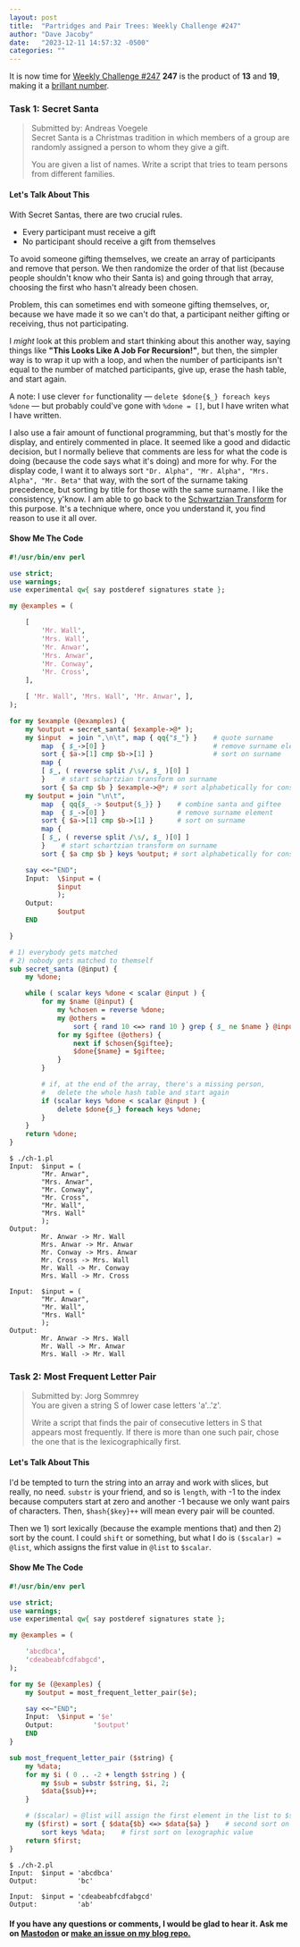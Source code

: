 ```yaml
---
layout: post
title:  "Partridges and Pair Trees: Weekly Challenge #247"
author: "Dave Jacoby"
date:   "2023-12-11 14:57:32 -0500"
categories: ""
---
```


It is now time for [Weekly Challenge #247](https://theweeklychallenge.org/blog/perl-weekly-challenge-247/) **247** is the product of **13** and **19**, making it a [brillant number](https://www.alpertron.com.ar/BRILLIANT.HTM).

### Task 1: Secret Santa

> Submitted by: Andreas Voegele  
> Secret Santa is a Christmas tradition in which members of a group are randomly assigned a person to whom they give a gift.  
>  
> You are given a list of names. Write a script that tries to team persons from different families.  

#### Let's Talk About This

With Secret Santas, there are two crucial rules.

* Every participant must receive a gift
* No participant should receive a gift from themselves

To avoid someone gifting themselves, we create an array of participants and remove that person. We then randomize the order of that list (because people shouldn't know who their Santa is) and going through that array, choosing the first who hasn't already been chosen.

Problem, this can sometimes end with someone gifting themselves, or, because we have made it so we can't do that, a participant neither gifting or receiving, thus not participating.

I *might* look at this problem and start thinking about this another way, saying things like **"This Looks Like A Job For Recursion!"**, but then, the simpler way is to wrap it up with a loop, and when the number of participants isn't equal to the number of matched participants, give up, erase the hash table, and start again.

A note: I use clever `for` functionality — `delete $done{$_} foreach keys %done` — but probably could've gone with `%done = []`, but I have writen what I have written.

I also use a fair amount of functional programming, but that's mostly for the display, and entirely commented in place. It seemed like a good and didactic decision, but I normally believe that comments are less for what the code is doing (because the code says what it's doing) and more for why. For the display code, I want it to always sort `"Dr. Alpha", "Mr. Alpha", "Mrs. Alpha", "Mr. Beta"` that way, with the sort of the surname taking precedence, but sorting by title for those with the same surname. I like the consistency, y'know. I am able to go back to the [Schwartzian Transform](https://jacoby.github.io/javascript/2018/11/07/schwartzian-transforms-in-javascript.html) for this purpose. It's a technique where, once you understand it, you find reason to use it all over.

#### Show Me The Code

```perl
#!/usr/bin/env perl

use strict;
use warnings;
use experimental qw{ say postderef signatures state };

my @examples = (

    [
        'Mr. Wall',
        'Mrs. Wall',
        'Mr. Anwar',
        'Mrs. Anwar',
        'Mr. Conway',
        'Mr. Cross',
    ],

    [ 'Mr. Wall', 'Mrs. Wall', 'Mr. Anwar', ],
);

for my $example (@examples) {
    my %output = secret_santa( $example->@* );
    my $input  = join ",\n\t", map { qq{"$_"} }    # quote surname
        map  { $_->[0] }                           # remove surname element
        sort { $a->[1] cmp $b->[1] }               # sort on surname
        map {
        [ $_, ( reverse split /\s/, $_ )[0] ]
        }    # start schartzian transform on surname
        sort { $a cmp $b } $example->@*; # sort alphabetically for consistency
    my $output = join "\n\t",
        map  { qq{$_ -> $output{$_}} }    # combine santa and giftee
        map  { $_->[0] }                  # remove surname element
        sort { $a->[1] cmp $b->[1] }      # sort on surname
        map {
        [ $_, ( reverse split /\s/, $_ )[0] ]
        }    # start schartzian transform on surname
        sort { $a cmp $b } keys %output; # sort alphabetically for consistency

    say <<~"END";
    Input:  \$input = (
            $input
            );
    Output:
            $output
    END

}

# 1) everybody gets matched
# 2) nobody gets matched to themself
sub secret_santa (@input) {
    my %done;

    while ( scalar keys %done < scalar @input ) {
        for my $name (@input) {
            my %chosen = reverse %done;
            my @others =
                sort { rand 10 <=> rand 10 } grep { $_ ne $name } @input;
            for my $giftee (@others) {
                next if $chosen{$giftee};
                $done{$name} = $giftee;
            }
        }

        # if, at the end of the array, there's a missing person,
        #   delete the whole hash table and start again
        if (scalar keys %done < scalar @input ) {
            delete $done{$_} foreach keys %done;
        }
    }
    return %done;
}
```

```text
$ ./ch-1.pl 
Input:  $input = (
        "Mr. Anwar",
        "Mrs. Anwar",
        "Mr. Conway",
        "Mr. Cross",
        "Mr. Wall",
        "Mrs. Wall"
        );
Output:
        Mr. Anwar -> Mr. Wall
        Mrs. Anwar -> Mr. Anwar
        Mr. Conway -> Mrs. Anwar
        Mr. Cross -> Mrs. Wall
        Mr. Wall -> Mr. Conway
        Mrs. Wall -> Mr. Cross

Input:  $input = (
        "Mr. Anwar",
        "Mr. Wall",
        "Mrs. Wall"
        );
Output:
        Mr. Anwar -> Mrs. Wall
        Mr. Wall -> Mr. Anwar
        Mrs. Wall -> Mr. Wall
```

### Task 2: Most Frequent Letter Pair

> Submitted by: Jorg Sommrey  
> You are given a string S of lower case letters 'a'..'z'.
>
> Write a script that finds the pair of consecutive letters in S that appears most frequently. If there is more than one such pair, chose the one that is the lexicographically first.

#### Let's Talk About This

I'd be tempted to turn the string into an array and work with slices, but really, no need. `substr` is your friend, and so is `length`, with -1 to the index because computers start at zero and another -1 because we only want pairs of characters. Then, `$hash{$key}++` will mean every pair will be counted.

Then we 1) sort lexically (because the example mentions that) and then 2) sort by the count. I could `shift` or something, but what I do is `($scalar) = @list`, which assigns the first value in `@list` to `$scalar`.

#### Show Me The Code

```perl
#!/usr/bin/env perl

use strict;
use warnings;
use experimental qw{ say postderef signatures state };

my @examples = (

    'abcdbca',
    'cdeabeabfcdfabgcd',
);

for my $e (@examples) {
    my $output = most_frequent_letter_pair($e);

    say <<~"END";
    Input:  \$input = '$e'
    Output:          '$output'
    END
}

sub most_frequent_letter_pair ($string) {
    my %data;
    for my $i ( 0 .. -2 + length $string ) {
        my $sub = substr $string, $i, 2;
        $data{$sub}++;
    }

    # ($scalar) = @list will assign the first element in the list to $scalar
    my ($first) = sort { $data{$b} <=> $data{$a} }    # second sort on value
        sort keys %data;    # first sort on lexographic value
    return $first;
}
```

```text
$ ./ch-2.pl 
Input:  $input = 'abcdbca'
Output:          'bc'

Input:  $input = 'cdeabeabfcdfabgcd'
Output:          'ab'
```

#### If you have any questions or comments, I would be glad to hear it. Ask me on [Mastodon](https://mastodon.xyz/@jacobydave) or [make an issue on my blog repo.](https://github.com/jacoby/jacoby.github.io)
